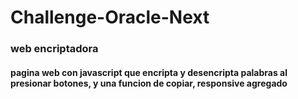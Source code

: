 # Challenge-Oracle-Next
### web encriptadora
#### pagina web con javascript que encripta y desencripta palabras al presionar botones, y una funcion de copiar, responsive agregado
